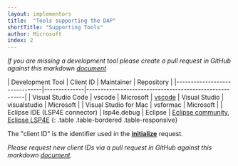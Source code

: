 ```yaml
---
layout: implementors
title:  "Tools supporting the DAP"
shortTitle: "Supporting Tools"
author: Microsoft
index: 2
---
```


*If you are missing a development tool please create a pull request in GitHub against this markdown [document](https://github.com/Microsoft/debug-adapter-protocol/blob/gh-pages/_implementors/tools.md)*

| Development Tool              | Client ID    | Maintainer | Repository                                |
|-------------------------------|--------------|--------------------------------------------------------|
| Visual Studio Code            | vscode       | Microsoft  | [vscode](https://code.visualstudio.com)
| Visual Studio                 | visualstudio | Microsoft  |
| Visual Studio for Mac         | vsformac     | Microsoft  |
| Eclipse IDE (LSP4E connector) | lsp4e.debug  | Eclipse    | [Eclipse community](https://projects.eclipse.org/projects/technology.lsp4e/who), [Eclipse LSP4E](https://projects.eclipse.org/projects/technology.lsp4e)
{: .table .table-bordered .table-responsive}


The "client ID" is the identifier used in the [**initialize**](../../specification#Requests_Initialize) request.

*Please request new client IDs via a pull request in GitHub against this markdown [document](https://github.com/Microsoft/debug-adapter-protocol/blob/gh-pages/_implementors/tools.md).*
